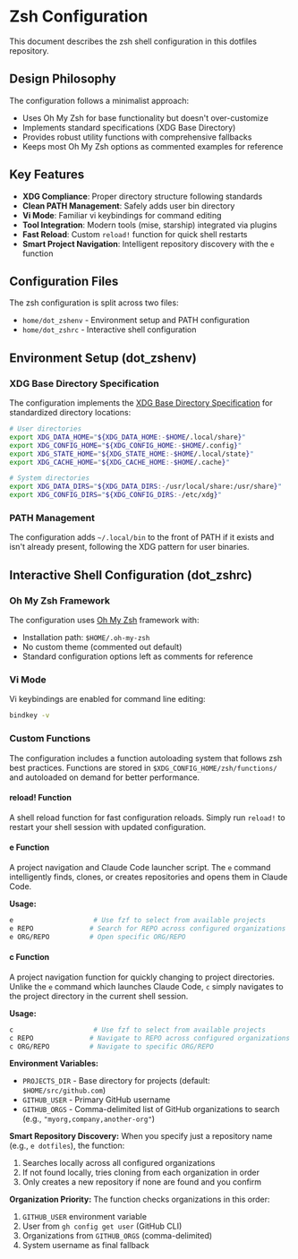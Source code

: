 # Zsh Configuration

This document describes the zsh shell configuration in this dotfiles repository.

## Design Philosophy

The configuration follows a minimalist approach:
- Uses Oh My Zsh for base functionality but doesn't over-customize
- Implements standard specifications (XDG Base Directory)
- Provides robust utility functions with comprehensive fallbacks
- Keeps most Oh My Zsh options as commented examples for reference

## Key Features

- **XDG Compliance**: Proper directory structure following standards
- **Clean PATH Management**: Safely adds user bin directory
- **Vi Mode**: Familiar vi keybindings for command editing
- **Tool Integration**: Modern tools (mise, starship) integrated via plugins
- **Fast Reload**: Custom `reload!` function for quick shell restarts
- **Smart Project Navigation**: Intelligent repository discovery with the `e` function

## Configuration Files

The zsh configuration is split across two files:

- `home/dot_zshenv` - Environment setup and PATH configuration
- `home/dot_zshrc` - Interactive shell configuration

## Environment Setup (dot_zshenv)

### XDG Base Directory Specification

The configuration implements the [XDG Base Directory Specification](https://specifications.freedesktop.org/basedir-spec/latest/) for standardized directory locations:

```bash
# User directories
export XDG_DATA_HOME="${XDG_DATA_HOME:-$HOME/.local/share}"
export XDG_CONFIG_HOME="${XDG_CONFIG_HOME:-$HOME/.config}"
export XDG_STATE_HOME="${XDG_STATE_HOME:-$HOME/.local/state}"
export XDG_CACHE_HOME="${XDG_CACHE_HOME:-$HOME/.cache}"

# System directories
export XDG_DATA_DIRS="${XDG_DATA_DIRS:-/usr/local/share:/usr/share}"
export XDG_CONFIG_DIRS="${XDG_CONFIG_DIRS:-/etc/xdg}"
```

### PATH Management

The configuration adds `~/.local/bin` to the front of PATH if it exists and isn't already present, following the XDG pattern for user binaries.

## Interactive Shell Configuration (dot_zshrc)

### Oh My Zsh Framework

The configuration uses [Oh My Zsh](https://ohmyz.sh/) framework with:
- Installation path: `$HOME/.oh-my-zsh`
- No custom theme (commented out default)
- Standard configuration options left as comments for reference

### Vi Mode

Vi keybindings are enabled for command line editing:
```bash
bindkey -v
```

### Custom Functions

The configuration includes a function autoloading system that follows zsh best practices. Functions are stored in `$XDG_CONFIG_HOME/zsh/functions/` and autoloaded on demand for better performance.

#### reload! Function

A shell reload function for fast configuration reloads. Simply run `reload!` to restart your shell session with updated configuration.

#### e Function

A project navigation and Claude Code launcher script. The `e` command intelligently finds, clones, or creates repositories and opens them in Claude Code.

**Usage:**
```bash
e                    # Use fzf to select from available projects
e REPO              # Search for REPO across configured organizations
e ORG/REPO          # Open specific ORG/REPO
```

#### c Function

A project navigation function for quickly changing to project directories. Unlike the `e` command which launches Claude Code, `c` simply navigates to the project directory in the current shell session.

**Usage:**
```bash
c                    # Use fzf to select from available projects
c REPO              # Navigate to REPO across configured organizations  
c ORG/REPO          # Navigate to specific ORG/REPO
```

**Environment Variables:**
- `PROJECTS_DIR` - Base directory for projects (default: `$HOME/src/github.com`)
- `GITHUB_USER` - Primary GitHub username 
- `GITHUB_ORGS` - Comma-delimited list of GitHub organizations to search (e.g., `"myorg,company,another-org"`)

**Smart Repository Discovery:**
When you specify just a repository name (e.g., `e dotfiles`), the function:
1. Searches locally across all configured organizations
2. If not found locally, tries cloning from each organization in order
3. Only creates a new repository if none are found and you confirm

**Organization Priority:**
The function checks organizations in this order:
1. `GITHUB_USER` environment variable
2. User from `gh config get user` (GitHub CLI)
3. Organizations from `GITHUB_ORGS` (comma-delimited)
4. System username as final fallback